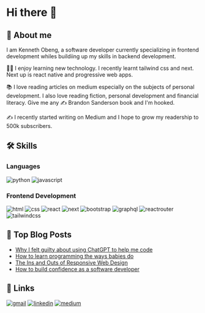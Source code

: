# Hi there 👋

## 🚀 About me
I am Kenneth Obeng, a software developer currently specializing in frontend development whiles buildiing up my skills in backend development.

👨‍💻 I enjoy learning new technology. I recently learnt tailwind css and next. Next up is react native and progressive web apps.

📚 I love reading articles on medium especially on the subjects of personal development. I also love reading fiction, personal development and financial literacy. Give me any ✍️ Brandon Sanderson book and I'm hooked.

✍️ I recently started writing on Medium and I hope to grow my readership to 500k subscribers.

## 🛠️ Skills

### Languages
![python](https://img.shields.io/badge/-PYTHON-blue?logo=python&logoColor=white&style=for-the-badge)
![javascript](https://img.shields.io/badge/-JAVASCRIPT-black?logo=javascript&logoColor=yellow&style=for-the-badge)

### Frontend Development
![html](https://img.shields.io/badge/-HTML5-E34F2A?logo=html5&logoColor=white&style=for-the-badge)
![css](https://img.shields.io/badge/-CSS3-3972B6?logo=css3&logoColor=white&style=for-the-badge)
![react](https://img.shields.io/badge/-REACT-20232A?logo=react&logoColor=blue&style=for-the-badge)
![next](https://img.shields.io/badge/-NEXT-black?logo=next.js&logoColor=white&style=for-the-badge)
![bootstrap](https://img.shields.io/badge/-BOOTSTRAP-563D7C?logo=bootstrap&logoColor=white&style=for-the-badge)
![graphql](https://img.shields.io/badge/-GRAPHQL-E434AA?logo=graphql&logoColor=white&style=for-the-badge)
![reactrouter](https://img.shields.io/badge/-REACT%20ROUTER-CA4245?logo=react-router&logoColor=white&style=for-the-badge)
![tailwindcss](https://img.shields.io/badge/-TAILWIND%20CSS-5BB7D5?logo=tailwind-css&logoColor=white&style=for-the-badge)

## 📝 Top Blog Posts
- [Why I felt guilty about using ChatGPT to help me code](https://medium.com/@obengkenneth3/why-i-felt-guilty-about-using-chatgpt-to-help-me-code-ea68a8cc3036)
- [How to learn programming the ways babies do](https://medium.com/@obengkenneth3/how-to-learn-programming-the-way-babies-do-fbd3c992f55c)
- [The Ins and Outs of Responsive Web Design](https://medium.com/@obengkenneth3/the-ins-and-outs-of-responsive-web-design-161749a135dd)
- [How to build confidence as a software developer](https://medium.com/@obengkenneth3/how-to-build-confidence-as-a-software-developer-d59ad955b132)

## 🔗 Links
<a href='mailto:obengkenneth3@gmail.com'>![gmail](https://img.shields.io/badge/Gmail-D14836?style=for-the-badge&logo=gmail&logoColor=white)</a>
<a href='https://www.linkedin.com/in/kenneth-obeng-744b50239/'>![linkedin](https://img.shields.io/badge/LINKED%20IN-3B77B5?style=for-the-badge&logo=linkedin&logoColor=white)</a>
<a href='https://medium.com/@obengkenneth3'>![medium](https://img.shields.io/badge/MEDIUM-000000?style=for-the-badge&logo=medium&logoColor=white)</a>

<!--
**obengkenneth/obengkenneth** is a ✨ _special_ ✨ repository because its `README.md` (this file) appears on your GitHub profile.

Here are some ideas to get you started:

- 🔭 I’m currently working on ...
- 🌱 I’m currently learning ...
- 👯 I’m looking to collaborate on ...
- 🤔 I’m looking for help with ...
- 💬 Ask me about ...
- 📫 How to reach me: ...
- 😄 Pronouns: ...
- ⚡ Fun fact: ...
-->
